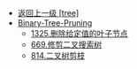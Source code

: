 - [返回上一级 [tree]](算法/tree/)
- [Binary-Tree-Pruning](算法/tree/Binary-Tree-Pruning/)
  - [1325.删除给定值的叶子节点](算法/tree/Binary-Tree-Pruning/1325.删除给定值的叶子节点.md)
  - [669.修剪二叉搜索树](算法/tree/Binary-Tree-Pruning/669.修剪二叉搜索树.md)
  - [814.二叉树剪枝](算法/tree/Binary-Tree-Pruning/814.二叉树剪枝.md)
